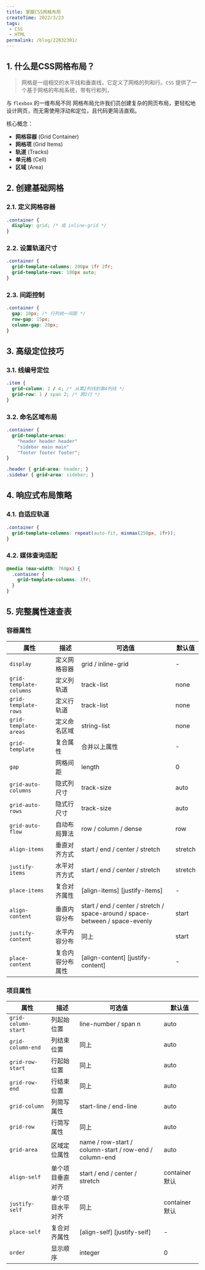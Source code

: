 ```yaml
---
title: 掌握CSS网格布局
createTime: 2022/3/23
tags:
 - CSS
 - HTML
permalink: /blog/22032301/
---
```


## 1. 什么是CSS网格布局？

> 网格是一组相交的水平线和垂直线，它定义了网格的列和行。`CSS` 提供了一个基于网格的布局系统，带有行和列，

与 `flexbox` 的一维布局不同 网格布局允许我们员创建复杂的网页布局，更轻松地设计网页，而无需使用浮动和定位，且代码更简洁直观。

<!-- more -->

核心概念：
- **网格容器** (Grid Container)
- **网格项** (Grid Items)
- **轨道** (Tracks)
- **单元格** (Cell)
- **区域** (Area)

## 2. 创建基础网格
### 2.1. 定义网格容器
```css
.container {
  display: grid; /* 或 inline-grid */
}
```

### 2.2. 设置轨道尺寸
```css
.container {
  grid-template-columns: 200px 1fr 2fr;
  grid-template-rows: 100px auto;
}
```

### 2.3. 间距控制
```css
.container {
  gap: 10px; /* 行列统一间距 */
  row-gap: 15px;
  column-gap: 20px;
}
```

## 3. 高级定位技巧
### 3.1. 线编号定位
```css
.item {
  grid-column: 2 / 4; /* 从第2列线到第4列线 */
  grid-row: 1 / span 2; /* 跨2行 */
}
```

### 3.2. 命名区域布局
```css
.container {
  grid-template-areas:
    "header header header"
    "sidebar main main"
    "footer footer footer";
}

.header { grid-area: header; }
.sidebar { grid-area: sidebar; }
```

## 4. 响应式布局策略
### 4.1. 自适应轨道
```css
.container {
  grid-template-columns: repeat(auto-fit, minmax(250px, 1fr));
}
```

### 4.2. 媒体查询适配
```css
@media (max-width: 768px) {
  .container {
    grid-template-columns: 1fr;
  }
}
```

## 5. 完整属性速查表

### 容器属性

| 属性 | 描述 | 可选值 | 默认值 |
|------|------|--------|--------|
| `display` | 定义网格容器 | grid / inline-grid | - |
| `grid-template-columns` | 定义列轨道 | track-list | none |
| `grid-template-rows` | 定义行轨道 | track-list | none |
| `grid-template-areas` | 定义命名区域 | string-list | none |
| `grid-template` | 复合属性 | 合并以上属性 | - |
| `gap` | 网格间距 | length | 0 |
| `grid-auto-columns` | 隐式列尺寸 | track-size | auto |
| `grid-auto-rows` | 隐式行尺寸 | track-size | auto |
| `grid-auto-flow` | 自动布局算法 | row / column / dense | row |
| `align-items` | 垂直对齐方式 | start / end / center / stretch | stretch |
| `justify-items` | 水平对齐方式 | start / end / center / stretch | stretch |
| `place-items` | 复合对齐属性 | [align-items] [justify-items] | - |
| `align-content` | 垂直内容分布 | start / end / center / stretch / space-around / space-between / space-evenly | start |
| `justify-content` | 水平内容分布 | 同上 | start |
| `place-content` | 复合内容分布属性 | [align-content] [justify-content] | - |

### 项目属性

| 属性 | 描述 | 可选值 | 默认值 |
|------|------|--------|--------|
| `grid-column-start` | 列起始位置 | line-number / span n | auto |
| `grid-column-end` | 列结束位置 | 同上 | auto |
| `grid-row-start` | 行起始位置 | 同上 | auto |
| `grid-row-end` | 行结束位置 | 同上 | auto |
| `grid-column` | 列简写属性 | start-line / end-line | auto |
| `grid-row` | 行简写属性 | 同上 | auto |
| `grid-area` | 区域定位属性 | name / row-start / column-start / row-end / column-end | auto |
| `align-self` | 单个项目垂直对齐 | start / end / center / stretch | container默认 |
| `justify-self` | 单个项目水平对齐 | 同上 | container默认 |
| `place-self` | 复合对齐属性 | [align-self] [justify-self] | - |
| `order` | 显示顺序 | integer | 0 |
